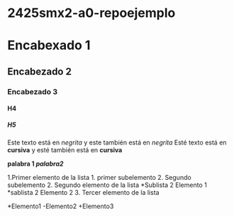 # 2425smx2-a0-repoejemplo

# Encabexado 1
## Encabezado 2
### Encabezado 3
#### H4
##### H5

Este texto está en *negrita* y este también está en _negrita_
Esté texto está en **cursiva** y esté también está en __cursiva__

**palabra 1 _palabra2_**

1.Primer elemento de la lista
	1. primer subelemento
	2. Segundo subelemento
2. Segundo elemento de la lista
	*Sublista 2 Elemento 1
	*sablista 2 Elemento 2
3. Tercer elemento de la lista

*Elemento1
-Elemento2
+Elemento3

